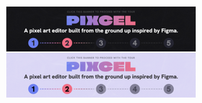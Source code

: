 
[![Are you hiring?](https://github.com/nanoqoi/tour/blob/main/assets/step-2-dark.png?raw=true)](https://github.com/Galliary/galliary#gh-dark-mode-only)
[![Are you hiring?](https://github.com/nanoqoi/tour/blob/main/assets/step-2-light.png?raw=true)](https://github.com/Galliary/galliary#gh-light-mode-only)
